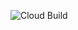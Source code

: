 ![Cloud Build](https://storage.googleapis.com/pdcp-cloud-080-keithy-badges/builds/getting-rusty/branches/main.svg)
